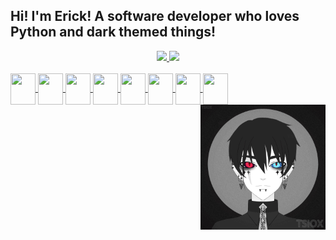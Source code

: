 ## Hi! I'm Erick! A software developer who loves Python and dark themed things!
<div align="center">
  <a href="https://github.com/Erick-Pavani">
  <img height="180em" src="https://github-readme-stats.vercel.app/api?username=Erick-Pavani&show_icons=true&theme=tokyonight&include_all_commits=true&count_private=true"/>
  <img height="180em" src="https://github-readme-stats.vercel.app/api/top-langs/?username=Erick-Pavani&layout=compact&langs_count=7&theme=tokyonight"/>
</div>
<div style="display: inline_block"><br>
  <img align="center" height="50" width="40" src="https://cdn.jsdelivr.net/gh/devicons/devicon/icons/python/python-original.svg"/>
  <img align="center" height="50" width="40" src="https://cdn.jsdelivr.net/gh/devicons/devicon/icons/jupyter/jupyter-original-wordmark.svg"/>
  <img align="center" height="50" width="40" src="https://cdn.jsdelivr.net/gh/devicons/devicon/icons/html5/html5-plain-wordmark.svg"/>
  <img align="center" height="50" width="40" src="https://cdn.jsdelivr.net/gh/devicons/devicon/icons/css3/css3-original.svg"/>
  <img align="center" height="50" width="40" src="https://cdn.jsdelivr.net/gh/devicons/devicon/icons/javascript/javascript-plain.svg"/>
  <img align="center" height="50" width="40" src="https://cdn.jsdelivr.net/gh/devicons/devicon/icons/mysql/mysql-original-wordmark.svg"/>
  <img align="center" height="50" width="40" src="https://cdn.jsdelivr.net/gh/devicons/devicon/icons/git/git-plain-wordmark.svg"/>
  <img align="center" height="50" width="40" src="https://cdn.jsdelivr.net/gh/devicons/devicon/icons/vscode/vscode-original-wordmark.svg"/>
  <img align="right" height="200" width="200" src="https://github.com/Erick-Pavani/Erick-Pavani/blob/master/Profile_Gif.gif"/>
</div>
